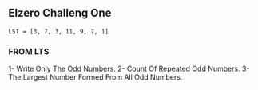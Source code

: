 ## Elzero Challeng One

`LST = [3, 7, 3, 11, 9, 7, 1]`

### FROM LTS

1- Write Only The Odd Numbers.
2- Count Of Repeated Odd Numbers.
3- The Largest Number Formed From All Odd Numbers.
